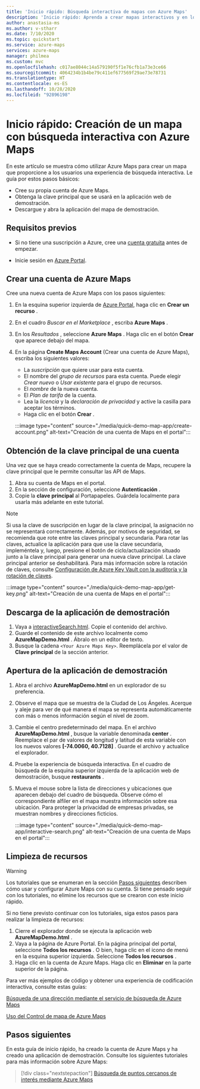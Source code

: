 ```yaml
---
title: 'Inicio rápido: Búsqueda interactiva de mapas con Azure Maps'
description: 'Inicio rápido: Aprenda a crear mapas interactivos y en los que se puede realizar búsquedas. Vea cómo crear una cuenta de Azure Maps, obtener una clave principal y usar el SDK web para configurar aplicaciones de mapa.'
author: anastasia-ms
ms.author: v-stharr
ms.date: 7/10/2020
ms.topic: quickstart
ms.service: azure-maps
services: azure-maps
manager: philmea
ms.custom: mvc
ms.openlocfilehash: c017ae8044c14a579190f5f1e76cfb1a73e3ce66
ms.sourcegitcommit: 4064234b1b4be79c411ef677569f29ae73e78731
ms.translationtype: HT
ms.contentlocale: es-ES
ms.lasthandoff: 10/28/2020
ms.locfileid: "92896198"
---
```

# <a name="quickstart-create-an-interactive-search-map-with-azure-maps"></a>Inicio rápido: Creación de un mapa con búsqueda interactiva con Azure Maps

En este artículo se muestra cómo utilizar Azure Maps para crear un mapa que proporcione a los usuarios una experiencia de búsqueda interactiva. Le guía por estos pasos básicos:

* Cree su propia cuenta de Azure Maps.
* Obtenga la clave principal que se usará en la aplicación web de demostración.
* Descargue y abra la aplicación del mapa de demostración.

## <a name="prerequisites"></a>Requisitos previos

* Si no tiene una suscripción a Azure, cree una [cuenta gratuita](https://azure.microsoft.com/free/?WT.mc_id=A261C142F) antes de empezar.

* Inicie sesión en [Azure Portal](https://portal.azure.com).

<a id="createaccount"></a>

## <a name="create-an-azure-maps-account"></a>Crear una cuenta de Azure Maps

Cree una nueva cuenta de Azure Maps con los pasos siguientes:

1. En la esquina superior izquierda de [Azure Portal](https://portal.azure.com), haga clic en **Crear un recurso** .
2. En el cuadro *Buscar en el Marketplace* , escriba **Azure Maps** .
3. En los *Resultados* , seleccione **Azure Maps** . Haga clic en el botón **Crear** que aparece debajo del mapa.
4. En la página **Create Maps Account** (Crear una cuenta de Azure Maps), escriba los siguientes valores:
    * La *suscripción* que quiere usar para esta cuenta.
    * El nombre del *grupo de recursos* para esta cuenta. Puede elegir *Crear nuevo* o *Usar existente* para el grupo de recursos.
    * El *nombre* de la nueva cuenta.
    * El *Plan de tarifa* de la cuenta.
    * Lea la *licencia* y la *declaración de privacidad* y active la casilla para aceptar los términos.
    * Haga clic en el botón **Crear** .

    :::image type="content" source="./media/quick-demo-map-app/create-account.png" alt-text="Creación de una cuenta de Maps en el portal":::

<a id="getkey"></a>

## <a name="get-the-primary-key-for-your-account"></a>Obtención de la clave principal de una cuenta

Una vez que se haya creado correctamente la cuenta de Maps, recupere la clave principal que le permite consultar las API de Maps.

1. Abra su cuenta de Maps en el portal.
2. En la sección de configuración, seleccione **Autenticación** .
3. Copie la **clave principal** al Portapapeles. Guárdela localmente para usarla más adelante en este tutorial.

>[!NOTE]
> Si usa la clave de suscripción en lugar de la clave principal, la asignación no se representará correctamente. Además, por motivos de seguridad, se recomienda que rote entre las claves principal y secundaria. Para rotar las claves, actualice la aplicación para que use la clave secundaria, impleméntela y, luego, presione el botón de ciclo/actualización situado junto a la clave principal para generar una nueva clave principal. La clave principal anterior se deshabilitará. Para más información sobre la rotación de claves, consulte [Configuración de Azure Key Vault con la auditoría y la rotación de claves](../key-vault/secrets/tutorial-rotation-dual.md).

:::image type="content" source="./media/quick-demo-map-app/get-key.png" alt-text="Creación de una cuenta de Maps en el portal":::

## <a name="download-the-demo-application"></a>Descarga de la aplicación de demostración

1. Vaya a [interactiveSearch.html](https://github.com/Azure-Samples/AzureMapsCodeSamples/blob/master/AzureMapsCodeSamples/Tutorials/interactiveSearch.html). Copie el contenido del archivo.
2. Guarde el contenido de este archivo localmente como **AzureMapDemo.html** . Ábralo en un editor de texto.
3. Busque la cadena `<Your Azure Maps Key>`. Reemplácela por el valor de **Clave principal** de la sección anterior.

## <a name="open-the-demo-application"></a>Apertura de la aplicación de demostración

1. Abra el archivo **AzureMapDemo.html** en un explorador de su preferencia.
2. Observe el mapa que se muestra de la Ciudad de Los Ángeles. Acerque y aleje para ver de qué manera el mapa se representa automáticamente con más o menos información según el nivel de zoom.
3. Cambie el centro predeterminado del mapa. En el archivo **AzureMapDemo.html** , busque la variable denominada **center** . Reemplace el par de valores de longitud y latitud de esta variable con los nuevos valores **[-74.0060, 40.7128]** . Guarde el archivo y actualice el explorador.
4. Pruebe la experiencia de búsqueda interactiva. En el cuadro de búsqueda de la esquina superior izquierda de la aplicación web de demostración, busque **restaurants** .
5. Mueva el mouse sobre la lista de direcciones y ubicaciones que aparecen debajo del cuadro de búsqueda. Observe cómo el correspondiente alfiler en el mapa muestra información sobre esa ubicación. Para proteger la privacidad de empresas privadas, se muestran nombres y direcciones ficticios.

    :::image type="content" source="./media/quick-demo-map-app/interactive-search.png" alt-text="Creación de una cuenta de Maps en el portal":::


## <a name="clean-up-resources"></a>Limpieza de recursos

>[!WARNING]
>Los tutoriales que se enumeran en la sección [Pasos siguientes](#next-steps) describen cómo usar y configurar Azure Maps con su cuenta. Si tiene pensado seguir con los tutoriales, no elimine los recursos que se crearon con este inicio rápido.

Si no tiene previsto continuar con los tutoriales, siga estos pasos para realizar la limpieza de recursos:

1. Cierre el explorador donde se ejecuta la aplicación web **AzureMapDemo.html** .
2. Vaya a la página de Azure Portal. En la página principal del portal, seleccione **Todos los recursos** . O bien, haga clic en el icono de menú en la esquina superior izquierda. Seleccione **Todos los recursos** .
3. Haga clic en la cuenta de Azure Maps. Haga clic en **Eliminar** en la parte superior de la página.

Para ver más ejemplos de código y obtener una experiencia de codificación interactiva, consulte estas guías:

[Búsqueda de una dirección mediante el servicio de búsqueda de Azure Maps](how-to-search-for-address.md)

[Uso del Control de mapa de Azure Maps](how-to-use-map-control.md)

## <a name="next-steps"></a>Pasos siguientes

En esta guía de inicio rápido, ha creado la cuenta de Azure Maps y ha creado una aplicación de demostración. Consulte los siguientes tutoriales para más información sobre Azure Maps:

> [!div class="nextstepaction"]
> [Búsqueda de puntos cercanos de interés mediante Azure Maps](tutorial-search-location.md)
